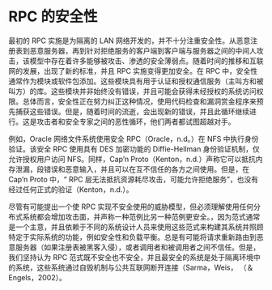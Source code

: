 # RPC 的安全性

最初的 RPC 实施是为隔离的 LAN 网络开发的，并不十分注重安全性。从恶意注册表到恶意服务器，再到针对拒绝服务的客户端到客户端与服务器之间的中间人攻击，该模型中存在着许多能够被攻击、渗透的安全薄弱点。随着时间的推移和互联网的发展，出现了新的标准，并且 RPC 实施变得更加安全。在 RPC 中，安全性通常作为模块或软件包添加。这些模块具有用于认证和授权通信服务（主叫方和被叫方）的库。这些模块并非始终没有错误，并且可能会获得未经授权的系统访问权限。总体而言，安全性正在努力纠正这种情况，使用代码检查和漏洞赏金程序来预先捕获这些错误。但是，随着时间的流逝，会出现新的错误，并且此循环继续进行。这是攻击者和安全专家之间的恶性循环，他们两者都试图超越对手。

例如，Oracle 网络文件系统使用安全 RPC（Oracle，n.d。）在 NFS 中执行身份验证。该安全 RPC 使用具有 DES 加密功能的 Diffie-Hellman 身份验证机制，仅允许授权用户访问 NFS。同样，Cap’n Proto（Kenton，n.d.）声称它可以抵抗内存泄漏，段错误和恶意输入，并且可以在互不信任的各方之间使用。但是，在 Cap’n Proto 中，“ RPC 层无法抵抗资源耗尽攻击，可能允许拒绝服务”，也没有经过任何正式的验证（Kenton，n.d.）。

尽管有可能提出一个使 RPC 实现不安全使用的威胁模型，但必须理解使用任何分布式系统都会增加攻击面，并声称一种范例比另一种范例更安全。，因为范式通常是一个主意，并且依赖于不同的系统设计人员来使用这些范式来构建其系统并照顾特定于实际系统的功能，例如安全性和负载平衡。总是有可能将请求重新路由到恶意服务器（如果注册表被黑客入侵），或者调用者和被调用者之间不信任。但是，我们坚持认为 RPC 范式既不安全也不安全，并且最安全的系统是处于隔离环境中的系统，这些系统通过自毁机制与公共互联网断开连接（Sarma，Weis， （＆Engels，2002）。
